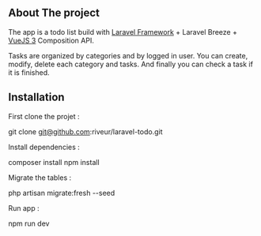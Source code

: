 ## About The project

The app is a todo list build with <a href="https://laravel.com">Laravel Framework</a> + Laravel Breeze + <a href="https://vuejs.org">VueJS 3</a> Composition API.

Tasks are organized by categories and by logged in user.
You can create, modify, delete each category and tasks. And finally you can check a task if it is finished.

## Installation

First clone the projet :

git clone git@github.com:riveur/laravel-todo.git

Install dependencies :

composer install
npm install

Migrate the tables :

php artisan migrate:fresh --seed

Run app :

npm run dev
